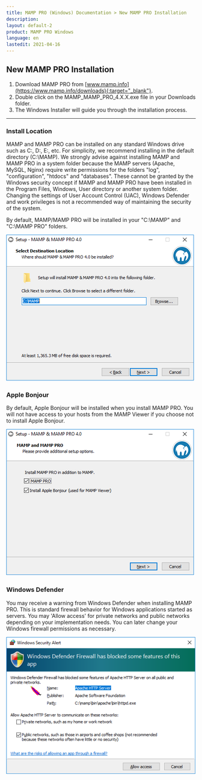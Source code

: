 ```yaml
---
title: MAMP PRO (Windows) Documentation > New MAMP PRO Installation
description: 
layout: default-2
product: MAMP PRO Windows
language: en
lastedit: 2021-04-16
---
```


## New MAMP PRO Installation

1. Download MAMP PRO from [www.mamp.info](https://www.mamp.info/downloads){:target="_blank"}.
2. Double click on the MAMP_MAMP_PRO_4.X.X.exe file in your Downloads folder.
3. The Windows Installer will guide you through the installation process.

---

### Install Location

MAMP and MAMP PRO can be installed on any standard Windows drive such as C:, D:, E:, etc. For simplicity, we recommend installing in the default directory (C:\MAMP). We strongly advise against installing MAMP and MAMP PRO in a system folder because the MAMP servers (Apache, MySQL, Nginx) require write permissions for the folders "log", "configuration", "htdocs" and "databases". These cannot be granted by the Windows security concept if MAMP and MAMP PRO have been installed in the Program Files, Windows, User directory or another system folder. Changing the settings of User Account Control (UAC), Windows Defender and work privileges is not a recommended way of maintaining the security of the system.

By default, MAMP/MAMP PRO will be installed in your "C:\MAMP" and "C:\MAMP PRO" folders.

![MAMP](/en/MAMP-PRO-Windows/Installation/New-Install/InstallLocation.png)

### Apple Bonjour

By default, Apple Bonjour will be installed when you install MAMP PRO. You will not have access to your hosts from the MAMP Viewer if you choose not to install Apple Bonjour.

![MAMP](/en/MAMP-PRO-Windows/Installation/New-Install/InstallBonjour.png)

### Windows Defender

You may receive a warning from Windows Defender when installing MAMP PRO. This is standard firewall behavior for Windows applications started as servers. You may 'Allow access' for private networks and public networks depending on your implementation needs. You can later change your Windows firewall permissions as necessary.

![MAMP](/en/MAMP-PRO-Windows/Installation/New-Install/defender.png)